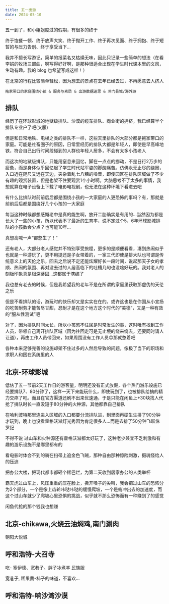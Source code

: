 ```yaml
---
title: 五一出游
date: 2024-05-10
---
```


五一到了，和小姐姐度过的假期，有很多的终于

终于饱餐一顿、终于放声大笑、终于抛开工作、终于再次见面、终于拥抱、终于短暂的与压力告别、终于享受当下...

我并不擅长写游记，简单的报菜名又枯燥无味，因此只记录一些简单的想法（在看李娟的牧场三部曲，啊写得好好啊，是那种很适合出现在学生时代课本里的文风，生动有趣。我的 blog 也希望写成这样！）

在北京的行程比较简单轻松，因为想去的景点在去年已经去过，不再愿意去人挤人

```memory
拖家带口的家庭围绕小孩 & 服务与素质 & 出游数据迷思 & 冷门县城/海外游
```

## 排队

经历了在环球影城的地狱级排队、沙漠的缆车排队、商业街的拥挤，我已经算半个排队专业户了吧(叉腰)

但是和日常地铁、电梯之类的排队不一样，这些天里排队的大部分都是拖家带口的家庭。可能是社畜圈子的原因，日常里经历的排队大都是年轻人，即使是早高峰地铁，符合自己出行时间段碰到的人群也年轻人居多，不会有太多小孩老人

而这次的地狱级排队，只能用窒息来回忆，脚在一点点的挪动，不是日行2万步的疲惫，而是身体似乎回忆起了学生时代站军姿的脚酸痛苦。仿佛永无止尽的绕圈，入口近在咫尺又远在天边，夹杂着乱七八糟的噪音，即使园区在排队区域做了不少有趣的观赏装置，但是也架不住要观赏1个小时啊。大脑思考不了太多的事情，我想就算在电子设备上下载了电影电视剧，也无法在这种环境下看进去吧

有什么比排队时前前后后都是围绕小孩的一大家庭的人更恐怖的事吗？有，那就是前前后后都是围绕好几个小孩的一大家庭

每当这种时候都想感慨老中是真的能生啊，放开二胎确实是有用的...当然因为都是长大了一些的小孩，所以代表不了最近的生育率，说不定过个5、6年环球影城排队的小孩数会少点？也可能10年...

真想高喊一声“都憋生了！”

还有老人，大部分老人感觉并不特别享受旅程，更多的是顺便看看，凑到热闹似乎也就是一种游玩了，更不用提还是子女带着的，一家三代即使是排大队也可谓是传统意义上的天伦之乐，回去之后说不定还能炫耀好长一段时间，说起那天子女的孝顺、热闹的氛围、再对没去过的人居高临下的吐槽几句也没啥好玩的。我对老人的刻板印象真是根深蒂固...这都属于瞎编了

我也总有老去的时候，但是我希望我的老年不是在所谓的家庭里获取那虚伪的天伦之乐

但是不看排队的话，游玩时的快乐却又是实实在在的。或许这也是在你国从小宣扬的吃苦耐劳才能苦尽甘甜，忍耐才是在这个地方这个时代的“美德”，又是一种有效的“服从性测试”吧

对了，因为排队时间太长，所以小孩憋不住尿是时常发生的事，这时唯有找到工作人员，带领自己离开排队区域（因为往回走可是无止境的绕来绕去，还要同时请人让道），再由工作人员带回来，如果周围没有工作人员😊那就憋着吧

各种本来足够完善的设施却架不住过多的人然后导致的问题，像极了当下的职场和求职人和困在系统里的人

## 北京-环球影城

低估了五一节前2天工作日的游客量，明明还没有正式放假，各个热门游乐设施已经要排队7、80分钟了，这样一天下来能玩什么，即使玩到了，也被排队给搞的精力交瘁了吧。而且在官方渠道还刷不出来优速通，于是只能在闲鱼上+30块找人代抢了排队时长一直没短于80分钟的火种源，其他都靠自己排队

在哈利波特那里连进入区域的入口都要分流排队进，到里面再硬生生排了90分钟才玩到，晚上也没看霍格沃滋灯光秀因为肯定很多人...而是去排了50分钟飞跃侏罗纪

不得不说 过山车和火种源还有霍格沃滋都太好玩了，这种老少兼宜不乏刺激和有趣的游乐设施不是哪里都有的

看电影时体会不到的骑在扫帚上追金色飞贼，那种自由那种惊险刺激，摄魂怪给人的压迫

把办公大楼，把现代都市都砸个稀巴烂，为第二天收到居家办公的人类举杯

霸天虎过山车上，风压重重的压在脸上，撕开嗓子的尖叫，我会把过山车的恐怖分为2个部分，一个是像上齿轮咔哒咔哒的缓慢爬坡，一个是俯冲出去的加速度，而这个过山车就少了爬坡心里恐惧的挑战，似乎就不那么恐怖而有一种赚到了的感觉

闲鱼代抢的那个钱我也想赚

## 北京-chikawa,火烧云油焖鸡,南门涮肉

朝阳大悦城

## 呼和浩特-大召寺

吃- 塞伊德、宽巷子、胖子冰煮羊
民族服

宽巷子, 稀果羹-柿子的味道，不喜欢...

## 呼和浩特-响沙湾沙漠
